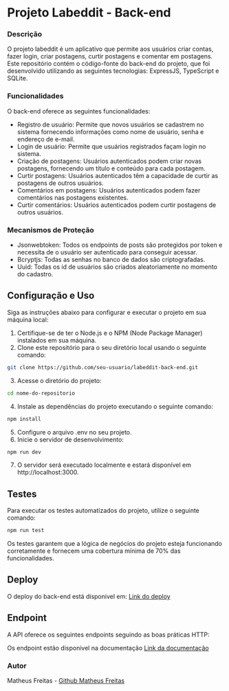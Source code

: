 # Projeto Labeddit - Back-end

### Descrição

O projeto labeddit é um aplicativo que permite aos usuários criar contas, fazer login, criar postagens, curtir postagens e comentar em postagens. Este repositório contém o código-fonte do back-end do projeto, que foi desenvolvido utilizando as seguintes tecnologias: ExpressJS, TypeScript e SQLite.

### Funcionalidades

O back-end oferece as seguintes funcionalidades:

- Registro de usuário: Permite que novos usuários se cadastrem no sistema fornecendo informações como nome de usuário, senha e endereço de e-mail.
- Login de usuário: Permite que usuários registrados façam login no sistema.
- Criação de postagens: Usuários autenticados podem criar novas postagens, fornecendo um título e conteúdo para cada postagem.
- Curtir postagens: Usuários autenticados têm a capacidade de curtir as postagens de outros usuários.
- Comentários em postagens: Usuários autenticados podem fazer comentários nas postagens existentes.
- Curtir comentários: Usuários autenticados podem curtir postagens de outros usuários.

### Mecanismos de Proteção

- Jsonwebtoken: Todos os endpoints de posts são protegidos por token e necessita de o usuário ser autenticado para conseguir acessar.
- Bcryptjs: Todas as senhas no banco de dados são criptografadas.
- Uuid: Todas os id de usuários são criados aleatoriamente no momento do cadastro.

## Configuração e Uso

Siga as instruções abaixo para configurar e executar o projeto em sua máquina local:

1. Certifique-se de ter o Node.js e o NPM (Node Package Manager) instalados em sua máquina.
2. Clone este repositório para o seu diretório local usando o seguinte comando:

```bash
git clone https://github.com/seu-usuario/labeddit-back-end.git
```

3. Acesse o diretório do projeto:

```bash
cd nome-do-repositorio
```

4. Instale as dependências do projeto executando o seguinte comando:

```bash
npm install
```

5. Configure o arquivo .env no seu projeto.
6. Inicie o servidor de desenvolvimento:

```bash
npm run dev
```

7. O servidor será executado localmente e estará disponível em http://localhost:3000.

## Testes

Para executar os testes automatizados do projeto, utilize o seguinte comando:

```bash
npm run test
```

Os testes garantem que a lógica de negócios do projeto esteja funcionando corretamente e fornecem uma cobertura mínima de 70% das funcionalidades.

## Deploy

O deploy do back-end está disponivel em: [Link do deploy](https://labeddit-back-end-i352.onrender.com/)

## Endpoint

A API oferece os seguintes endpoints seguindo as boas práticas HTTP:

Os endpoint estão disponivel na documentação [Link da documentação]()

### Autor

Matheus Freitas - [Github Matheus Freitas](https://github.com/Matheusbcy)  


 
